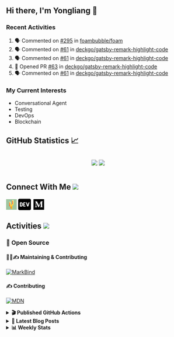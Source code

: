 ## Hi there, I'm Yongliang 👋

### Recent Activities

<!--START_SECTION:activity-->
1. 🗣 Commented on [#295](https://github.com/foambubble/foam/issues/295) in [foambubble/foam](https://github.com/foambubble/foam)
2. 🗣 Commented on [#61](https://github.com/deckgo/gatsby-remark-highlight-code/issues/61) in [deckgo/gatsby-remark-highlight-code](https://github.com/deckgo/gatsby-remark-highlight-code)
3. 🗣 Commented on [#61](https://github.com/deckgo/gatsby-remark-highlight-code/issues/61) in [deckgo/gatsby-remark-highlight-code](https://github.com/deckgo/gatsby-remark-highlight-code)
4. 💪 Opened PR [#63](https://github.com/deckgo/gatsby-remark-highlight-code/pull/63) in [deckgo/gatsby-remark-highlight-code](https://github.com/deckgo/gatsby-remark-highlight-code)
5. 🗣 Commented on [#61](https://github.com/deckgo/gatsby-remark-highlight-code/issues/61) in [deckgo/gatsby-remark-highlight-code](https://github.com/deckgo/gatsby-remark-highlight-code)
<!--END_SECTION:activity-->

### My Current Interests

- Conversational Agent
- Testing
- DevOps
- Blockchain

## GitHub Statistics :chart_with_upwards_trend:
<div align="center">
<div style="display: flex; align-items: center; justify-content: center;">

[![](https://github-readme-stats-tlylt.vercel.app/api?username=tlylt&show_icons=true&theme=tokyonight&hide_border=true&locale=en)](https://github.com/tlylt)
[![](https://github-readme-streak-stats.herokuapp.com/?user=tlylt&theme=tokyonight&hide_border=true)](https://github.com/tlylt)
</div>
</div>

## Connect With Me <img src="https://media.giphy.com/media/2wh5K5yE3ulp3xgYcG/giphy-downsized.gif" width="30">

<a href="https://www.yongliangliu.com/" target="_blank"><img align="center" src="static/site-icon.png" alt="yongliangliu.com" height="29" width="29" /></a>
<a href="https://dev.to/tlylt" target="_blank"><img align="center" src="static/dev-badge.svg" alt="dev.to/tlylt" height="35" width="35" /></a>
<a href="https://tlylt.medium.com" target="_blank"><img align="center" src="static/medium.png" alt="tlylt.medium.com" height="35" width="35" /></a>

## Activities <img src="https://media.giphy.com/media/WUlplcMpOCEmTGBtBW/giphy.gif" width="30">

### 🔭 Open Source

#### 👷‍♂️✍️ Maintaining & Contributing
[![MarkBind](https://github-readme-stats-tlylt.vercel.app/api/pin/?username=markbind&repo=markbind)](https://github.com/MarkBind/markbind)

#### ✍️ Contributing
[![MDN](https://github-readme-stats-tlylt.vercel.app/api/pin/?username=mdn&repo=content)](https://github.com/mdn/content)

<details>
<summary> <b>🎬 Published GitHub Actions </b> </summary>

[![install-graphviz](https://github-readme-stats-tlylt.vercel.app/api/pin/?username=tlylt&repo=install-graphviz)](https://github.com/tlylt/install-graphviz)

[![reposense-action](https://github-readme-stats-tlylt.vercel.app/api/pin/?username=tlylt&repo=reposense-action)](https://github.com/tlylt/reposense-action)

[![markbin-action](https://github-readme-stats-tlylt.vercel.app/api/pin/?username=markbind&repo=markbind-action)](https://github.com/MarkBind/markbind-action)

</details>

<details>
<summary> <b>📕 Latest Blog Posts</b> </summary>

<!-- BLOG-POST-LIST:START -->
- [Create VSCode Snippets for Markdown Blog Workflows](https://www.yongliangliu.com/blog/vscode-snippets/)
- [My Journey into Open Source](https://www.yongliangliu.com/blog/my-journey-into-open-source/)
- [Resources for Orbital CP2106 Independent Software Development Project](https://www.yongliangliu.com/blog/orbital-prep/)
- [A Brief Description of Ransomware Attacks](https://www.yongliangliu.com/blog/ransomware-essay/)
- [End of University Year 3 Sem 1](https://www.yongliangliu.com/blog/end-of-year-3-sem-1/)
<!-- BLOG-POST-LIST:END -->

</details>

<details>
<summary> <b>📊 Weekly Stats</b> </summary>

<!--START_SECTION:waka-->
![Code Time](http://img.shields.io/badge/Code%20Time-687%20hrs%2029%20mins-blue)

**🐱 My GitHub Data** 

> 🏆 47 Contributions in the Year 2023
 > 
> 📦 333.4 kB Used in GitHub's Storage 
 > 
> 🚫 Not Opted to Hire
 > 
> 📜 142 Public Repositories 
 > 
> 🔑 26 Private Repositories  
 > 
**I'm an Early 🐤** 

```text
🌞 Morning    305 commits    ███████░░░░░░░░░░░░░░░░░░   28.8% 
🌆 Daytime    256 commits    ██████░░░░░░░░░░░░░░░░░░░   24.17% 
🌃 Evening    416 commits    █████████░░░░░░░░░░░░░░░░   39.28% 
🌙 Night      82 commits     ██░░░░░░░░░░░░░░░░░░░░░░░   7.74%

```
📅 **I'm Most Productive on Friday** 

```text
Monday       144 commits    ███░░░░░░░░░░░░░░░░░░░░░░   13.6% 
Tuesday      85 commits     ██░░░░░░░░░░░░░░░░░░░░░░░   8.03% 
Wednesday    160 commits    ███░░░░░░░░░░░░░░░░░░░░░░   15.11% 
Thursday     165 commits    ████░░░░░░░░░░░░░░░░░░░░░   15.58% 
Friday       227 commits    █████░░░░░░░░░░░░░░░░░░░░   21.44% 
Saturday     146 commits    ███░░░░░░░░░░░░░░░░░░░░░░   13.79% 
Sunday       132 commits    ███░░░░░░░░░░░░░░░░░░░░░░   12.46%

```


📊 **This Week I Spent My Time On** 

```text
⌚︎ Time Zone: Asia/Singapore

💬 Programming Languages: 
Markdown                 12 hrs 49 mins      ████████████░░░░░░░░░░░░░   49.76% 
TypeScript               7 hrs 40 mins       ███████░░░░░░░░░░░░░░░░░░   29.77% 
JavaScript               2 hrs 18 mins       ██░░░░░░░░░░░░░░░░░░░░░░░   8.96% 
JSON                     2 hrs 15 mins       ██░░░░░░░░░░░░░░░░░░░░░░░   8.75% 
Other                    23 mins             ░░░░░░░░░░░░░░░░░░░░░░░░░   1.52%

```


 Last Updated on 09/01/2023 00:36:21 UTC
<!--END_SECTION:waka-->

</details>
